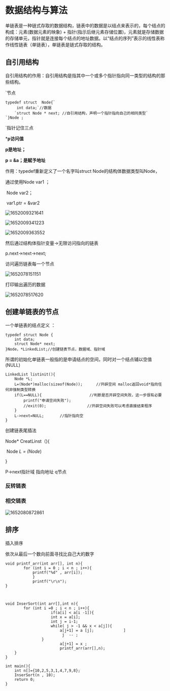 # 数据结构与算法

 单链表是一种链式存取的数据结构，链表中的数据是以结点来表示的，每个结点的构成：元素(数据元素的映象) + 指针(指示后继元素存储位置)，元素就是存储数据的存储单元，指针就是连接每个结点的地址数据。以“结点的序列”表示的线性表称作线性链表（单链表），单链表是链式存取的结构。 

## 自引用结构

自引用结构的作用：自引用结构是指其中一个或多个指针指向同一类型的结构的那些结构。

`节点

```
typedef struct  Node{`
	 int data;`//数据
	`struct Node * next; //自引用结构，声明一个指针指向自己的相同类型`
`}Node ;
```

`指针记住三点

***p访问值**

**p是地址；**

**p = &a；是赋予地址**



作用：typedef重新定义了一个名字叫struct Node的结构体数据类型叫Node，

通过使用Node var1 ；

​				Node var2；

​               var1.ptr = &var2  

![1652009321641](C:\Users\Administrator\AppData\Roaming\Typora\typora-user-images\1652009321641.png)

![1652009341223](C:\Users\Administrator\AppData\Roaming\Typora\typora-user-images\1652009341223.png)

![1652009363552](C:\Users\Administrator\AppData\Roaming\Typora\typora-user-images\1652009363552.png)

然后通过结构体指针变量->无限访问指向的链表

p.next->next->next;





访问遍历链表每一个节点

![1652078151151](C:\Users\Administrator\AppData\Roaming\Typora\typora-user-images\1652078151151.png)

打印输出遍历的数据

![1652078517620](C:\Users\Administrator\AppData\Roaming\Typora\typora-user-images\1652078517620.png)





## 创建单链表的节点

 一个单链表的结点定义 ：

```
typedef struct Node {
    int data;
    struct Node* next;
}Node，*LinkedList;//创建链表节点，数据域、指针域
```

 所谓的初始化单链表一般指的是申请结点的空间，同时对一个结点辅以空值(NULL) 

```
LinkedList listinit(){
    Node *L;
    L=(Node*)malloc(sizeof(Node));      //开辟空间 malloc返回void*指向任何非强制类型转换
    if(L==NULL){                     //判断是否开辟空间失败，这一步很有必要
        printf("申请空间失败");
        //exit(0);                  //开辟空间失败可以考虑直接结束程序
    }
    L->next=NULL;       //指针指向空
}
```

创建链表尾插法

Node* CreatLinst（){

​			Node *L = (Node*) 			

}



P->next指针域 指向地址 q节点







### 反转链表

### 相交链表

![1652080872861](C:\Users\Administrator\AppData\Roaming\Typora\typora-user-images\1652080872861.png)







## 排序

插入排序

依次从最后一个数向前面寻找比自己大的数字

```
void printf_arr(int arr[], int n){
		for (int i = 0 ; i < n ; i++){
			printf("%d" , arr[i]);		
			}
			printf("\r\n");
}



void InserSort(int arr[],int n){
		for (int i =0 ; i < n ; i++){
					if(a[i] < a[i -1]){
					int x = a[i];
					int j = i-1;
 					while( j > -1 && x < a[j]){
						a[j+1] = a [j];				]
						 j  -- ;
				} 
						a[j+1] = x ;
						printf_arr(arr[],n);
	}		
}

int main(){
	int n[]={10,2,5,3,1,4,7,9,8};
	InserSort(n , 10);
	return 0;
}
```

